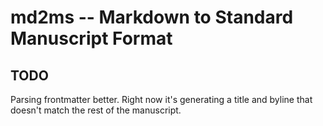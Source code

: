 # md2ms -- Markdown to Standard Manuscript Format

## TODO

Parsing frontmatter better. Right now it's generating a title and byline that doesn't match the rest of the manuscript.
